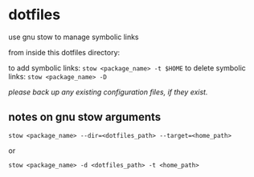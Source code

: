 # dotfiles

use gnu stow to manage symbolic links

from inside this dotfiles directory:

to add symbolic links: `stow <package_name> -t $HOME`
to delete symbolic links: `stow <package_name> -D`

*please back up any existing configuration files, if they exist.*

## notes on gnu stow arguments
```
stow <package_name> --dir=<dotfiles_path> --target=<home_path>
```
or
```
stow <package_name> -d <dotfiles_path> -t <home_path>
```
